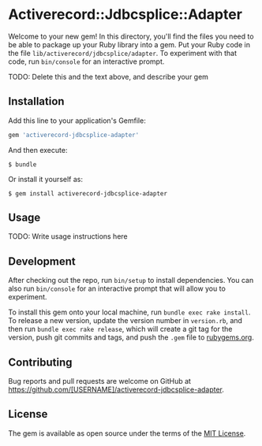 # Activerecord::Jdbcsplice::Adapter

Welcome to your new gem! In this directory, you'll find the files you need to be able to package up your Ruby library into a gem. Put your Ruby code in the file `lib/activerecord/jdbcsplice/adapter`. To experiment with that code, run `bin/console` for an interactive prompt.

TODO: Delete this and the text above, and describe your gem

## Installation

Add this line to your application's Gemfile:

```ruby
gem 'activerecord-jdbcsplice-adapter'
```

And then execute:

    $ bundle

Or install it yourself as:

    $ gem install activerecord-jdbcsplice-adapter

## Usage

TODO: Write usage instructions here

## Development

After checking out the repo, run `bin/setup` to install dependencies. You can also run `bin/console` for an interactive prompt that will allow you to experiment.

To install this gem onto your local machine, run `bundle exec rake install`. To release a new version, update the version number in `version.rb`, and then run `bundle exec rake release`, which will create a git tag for the version, push git commits and tags, and push the `.gem` file to [rubygems.org](https://rubygems.org).

## Contributing

Bug reports and pull requests are welcome on GitHub at https://github.com/[USERNAME]/activerecord-jdbcsplice-adapter.


## License

The gem is available as open source under the terms of the [MIT License](http://opensource.org/licenses/MIT).

